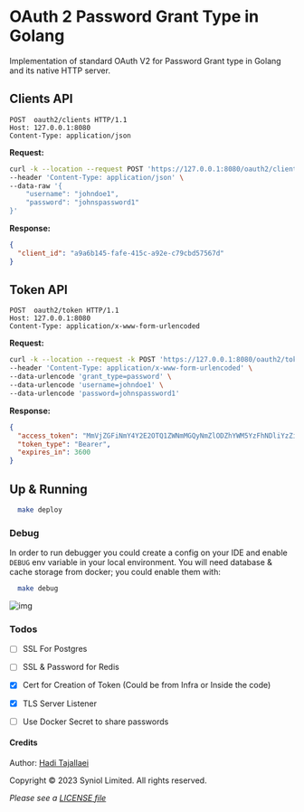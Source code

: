 # OAuth 2 Password Grant Type in Golang
Implementation of standard OAuth V2 for Password Grant type in Golang 
and its native HTTP server.


## Clients API
```text
POST  oauth2/clients HTTP/1.1
Host: 127.0.0.1:8080
Content-Type: application/json
```

__Request:__
```bash
curl -k --location --request POST 'https://127.0.0.1:8080/oauth2/clients' \
--header 'Content-Type: application/json' \
--data-raw '{
    "username": "johndoe1",
    "password": "johnspassword1"
}'
```

__Response:__
```json
{
  "client_id": "a9a6b145-fafe-415c-a92e-c79cbd57567d"
}
```


## Token API
```text
POST  oauth2/token HTTP/1.1
Host: 127.0.0.1:8080
Content-Type: application/x-www-form-urlencoded
```

__Request:__
```bash
curl -k --location --request -k POST 'https://127.0.0.1:8080/oauth2/token' \
--header 'Content-Type: application/x-www-form-urlencoded' \
--data-urlencode 'grant_type=password' \
--data-urlencode 'username=johndoe1' \
--data-urlencode 'password=johnspassword1'
```
__Response:__
```json
{
  "access_token": "MmVjZGFiNmY4Y2E2OTQ1ZWNmMGQyNmZlODZhYWM5YzFhNDliYzZiNzNkNmY2MjBmYThiMzM3NTEyODE1ZTc1YjNiZTcxODI3YjFjZDkzZDYyODRkODljZjdjMDU3NWY4M2Y2NjdiODg4ZTliZDIwMzlmMTRlYjkxZGEyYmFkMDM=",
  "token_type": "Bearer",
  "expires_in": 3600
}
```


## Up & Running

```bash
  make deploy
```


### Debug
In order to run debugger you could create a config on your IDE and enable `DEBUG` env variable in your 
local environment. You will need database & cache storage from docker; you could enable them with:

```bash
  make debug
```

![img](https://github.com/syniol/golang-oauth-password-grant/assets/68777073/5c24392a-29df-41c2-8f11-fd32a1053222)



### Todos
 * [ ] SSL For Postgres
 * [ ] SSL & Password for Redis
 * [x] Cert for Creation of Token (Could be from Infra or Inside the code)
 * [x] TLS Server Listener
 * [ ] Use Docker Secret to share passwords


#### Credits
Author: [Hadi Tajallaei](mailto:hadi@syniol.com)

Copyright &copy; 2023 Syniol Limited. All rights reserved.

_Please see a [LICENSE file](https://github.com/syniol/golang-oauth-password-grant/blob/main/LICENSE)_
